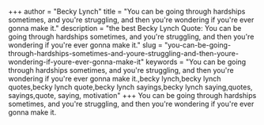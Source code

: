 +++
author = "Becky Lynch"
title = "You can be going through hardships sometimes, and you're struggling, and then you're wondering if you're ever gonna make it."
description = "the best Becky Lynch Quote: You can be going through hardships sometimes, and you're struggling, and then you're wondering if you're ever gonna make it."
slug = "you-can-be-going-through-hardships-sometimes-and-youre-struggling-and-then-youre-wondering-if-youre-ever-gonna-make-it"
keywords = "You can be going through hardships sometimes, and you're struggling, and then you're wondering if you're ever gonna make it.,becky lynch,becky lynch quotes,becky lynch quote,becky lynch sayings,becky lynch saying,quotes, sayings,quote, saying, motivation"
+++
You can be going through hardships sometimes, and you're struggling, and then you're wondering if you're ever gonna make it.
